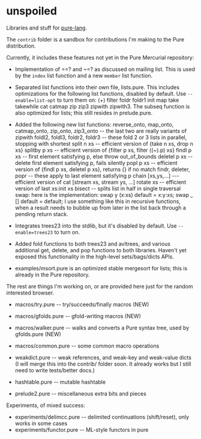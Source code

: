 unspoiled
=========

Libraries and stuff for [pure-lang](http://code.google.com/p/pure-lang/).

The `contrib` folder is a sandbox for contributions I'm making to the Pure distribution.

Currently, it includes these features not yet in the Pure Mercurial repository:

* Implementation of ==? and ~=? as discussed on mailing list. This is used by
  the `index` list function and a new `member` list function.

* Separated list functions into their own file, lists.pure. This includes optimizations
  for the following list functions, disabled by default. Use `--enable=list-opt` to turn them
  on: (+) filter foldr foldr1 init map take takewhile cat catmap zip zip3 zipwith zipwith3.
  The subseq function is also optimized for lists; this still resides in prelude.pure.

* Added the following new list functions:
    reverse_onto, map_onto, catmap_onto, zip_onto, zip3_onto -- the last two are really variants of zipwith
    foldl2, foldl3, foldr2, foldr3 -- these fold 2 or 3 lists in parallel, stopping with shortest
    split n xs -- efficient version of {take n xs, drop n xs}
    splitby p xs -- efficient version of {filter p xs, filter ((~).p) xs}
    findl p xs -- first element satisfying p, else throw out_of_bounds
    deletel p xs -- delete first element satisfying p, fails silently
    popl p xs -- efficient version of {findl p xs, deletel p xs}, returns {} if no match
    findr, deleter, popr -- these apply to last element satisfying p
    chain [xs,ys,...] --- efficient version of cat [stream xs, stream ys, ...]
    rotate xs -- efficient version of last xs:init xs
    bisect -- splits list in half in single traversal
    swap: here is the implementation:
        swap y (x:xs) default   = x:y:xs;
        swap _ [] default       = default;
    I use something like this in recursive functions, when a result needs to
    bubble up from later in the list back through a pending return stack.

* Integrates trees23 into the stdlib, but it's disabled by default. Use `--enable=trees23` to turn on.

* Added fold functions to both trees23 and avltrees, and various additional get, delete, and
  pop functions to both libraries. Haven't yet exposed this functionality in the high-level
  sets/bags/dicts APIs.

* examples/msort.pure is an optimized stable mergesort for lists; this is already in the Pure repository.


The rest are things I'm working on, or are provided here just for the random interested browser.

 *   macros/try.pure -- try/succeeds/finally macros (NEW)
 *   macros/gfolds.pure -- gfold-writing macros (NEW)
 *   macros/walker.pure -- walks and converts a Pure syntax tree, used by gfolds.pure (NEW)
 *   macros/common.pure -- some common macro operations

 *   weakdict.pure -- weak references, and weak-key and weak-value dicts (I will merge this into the contrib/ folder soon. It already works but I still need to write tests/better docs.) 

 *   hashtable.pure -- mutable hashtable
 *   prelude2.pure -- miscellaneous extra bits and pieces

Experiments, of mixed success:

 *   experiments/delimcc.pure -- delimited continuations (shift/reset), only works in some cases
 *   experiments/functor.pure -- ML-style functors in pure

